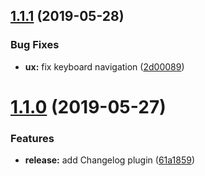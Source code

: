 ## [1.1.1](https://github.com/treeskar/excel/compare/v1.1.0...v1.1.1) (2019-05-28)


### Bug Fixes

* **ux:** fix keyboard navigation ([2d00089](https://github.com/treeskar/excel/commit/2d00089))

# [1.1.0](https://github.com/treeskar/excel/compare/v1.0.0...v1.1.0) (2019-05-27)


### Features

* **release:** add Changelog plugin ([61a1859](https://github.com/treeskar/excel/commit/61a1859))
